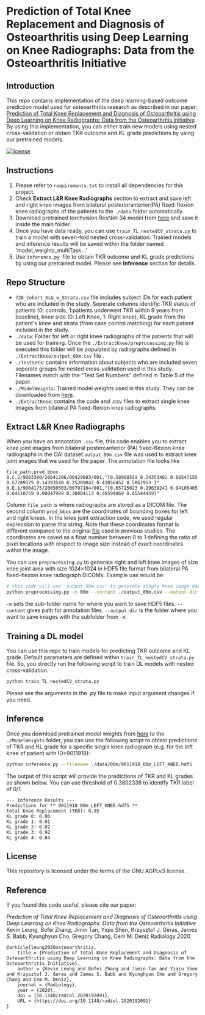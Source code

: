 # Prediction of Total Knee Replacement and Diagnosis of Osteoarthritis using Deep Learning on Knee Radiographs: Data from the Osteoarthritis Initiative

## Introduction
This repo contains implementation of the deep learning-based outcome prediction model used for osteoarthritis research as described in our paper: [Prediction of Total Knee Replacement and Diagnosis of Osteoarthritis using Deep Learning on Knee Radiographs: Data from the Osteoarthritis Initiative](https://doi.org/10.1148/radiol.2020192091). By using this implementation, you can either train new models using nested cross-validation or obtain TKR outcome and KL grade predictions by using our pretrained models. 

[![license](https://img.shields.io/badge/license-AGPL--3.0-brightgreen)](https://github.com/denizlab/oai-xray-tkr-klg/blob/master/LICENSE)

## Instructions
1. Please refer to `requirements.txt` to install all dependencies for this project. 
2. Check **Extract L&R Knee Radiographs** section to extract and save left and right knee images from bilateral posterioranterior(PA) fixed-flexion knee radiographs of the patients to the `./data` folder automatically. 
3. Download pretrained torchvision ResNet-34 model from [here](https://download.pytorch.org/models/resnet34-333f7ec4.pth) and save it inside the main folder.
4. Once you have data ready, you can use `train_TL_nestedCV_strata.py` to train a model with seven-fold nested cross-validation. Trained models and inference results will be saved within the folder named 'model_weights_multiTask...'
5. Use `inference.py `file to obtain TKR outcome and KL grade predictions by using our pretrained model. Please see **Inference** section for details.

## Repo Structure
* `728_Cohort_KLG_w_Strata.csv` file includes subject IDs for each patient who are included in the study. Seperate columns identify: TKR status of patients (0: controls, 1:patients underwent TKR within 9 years from baseline), knee side (0: Left Knee, 1: Right knee), KL grade from the patient's knee and strata (from case control matching) for each patient included in the study. 
* `./data`: Folder for left or right knee radiographs of the patients that will be used for training. Once the `./ExtractKnee/preprocessing.py` file is executed this folder will be populated by radiographs defined in `./ExtractKnee/output_00m.csv` file .
* `./TestSets`: contains information about subjects who are included seven seperate groups for nested cross-validation used in this study. Filenames match with the "Test Set Numbers" defined in Table 5 of the paper.
* `./ModelWeights`: Trained model weights used in this study. They can be downloaded from [here](https://drive.google.com/file/d/1Ovf4KpZ0pjEyDstt7fA7HNQkcN7fg2Vj/view?usp=sharing).
* `./ExtractKnee`: contains the code and .csv files to extract single knee images from bilateral PA fixed-flexion knee radiographs

## Extract L&R Knee Radiographs
When you have an annotation `.csv` file, this code enables you to extract knee joint images from bilateral posteroanterior (PA) fixed-flexion knee radiographs in the OAI dataset.`output_00m.csv` file was used to extract knee joint images that we used for the paper. 
The annotation file looks like
```
file_path,pred_bbox
0.C.2/9003380/20041206/00429603/001,"[0.58988559 0.24353482 0.86547155 0.57789375 0.14393548 0.25309042 0.41856452 0.5861953 ]"
0.E.1/9004175/20050503/00787104/001,"[0.65715023 0.29639241 0.94106405 0.64110759 0.08047989 0.30884113 0.36594869 0.65544459]"
```
Column `file_path` is where radiographs are stored as a DICOM  file. The second column `pred_bbox` are the coordinates of bounding boxes for left and right knees. In the knee joint extraction code, we used regular expression to parse this string. Note that these coordinates format is different compared to the original [file](https://github.com/MIPT-Oulu/DeepKnee/blob/master/Dataset/OAI_test.csv) used in previous studies. The coordinates are saved as a float number between 0 to 1 defining the ratio of pixel locations with respect to image size instead of exact coordinates within the image. 

You can use `preprocessing.py` to generate right and left knee images of size knee joint area with size 1024×1024 in HDF5 file format from bilateral PA fixed-flexion knee radiograph DICOMs. Example use would be: 
```bash
# this code will use 'output_00m.csv' to generate single knee image dataset.
python preprocessing.py -m 00m --content ./output_00m.csv --output-dir ../data/
```
`-m` sets the sub-folder name for where you want to save HDF5 files. `--content` gives path for annotation files. `--output-dir` is the folder where you want to save images with the subfolder from `-m`.

## Training a DL model
You can use this repo to train models for predicting TKR outcome and KL grade. Default parameters are defined within `train_TL_nestedCV_strata.py` file. So, you directly run the following script to train DL models with nested cross-validation. 
```bash
python train_TL_nestedCV_strata.py
```
Please see the arguments in the .py file to make input argument changes if you need. 

## Inference
Once you download pretrained model weights from [here](https://zenodo.org/doi/10.5281/zenodo.11479343) to the `./ModelWeights` folder, you can use the following script to obtain predictions of TKR and KL grade for a specific single knee radiograph (e.g. for the left knee of patient with ID=9011918):
```bash
python inference.py --filename ./data/00m/9011918_00m_LEFT_KNEE.hdf5
```
The output of this script will provide the predictions of TKR and KL grades as shown below. You can use threshold of 0.3802338 to identify TKR label of 0/1.
```
--- Inference Results ---
Predictions for ** 9011918_00m_LEFT_KNEE.hdf5 **
Total Knee Replacement (TKR): 0.95
KL grade 0: 0.00
KL grade 1: 0.01
KL grade 2: 0.02
KL grade 3: 0.92
KL grade 4: 0.04
```

## License
This repository is licensed under the terms of the GNU AGPLv3 license.

## Reference
If you found this code useful, please cite our paper:

*Prediction of Total Knee Replacement and Diagnosis of Osteoarthritis using Deep Learning on Knee Radiographs: Data from the Osteoarthritis Initiative*
Kevin Leung, Bofei Zhang, Jimin Tan, Yiqiu Shen, Krzysztof J. Geras, James S. Babb, Kyunghyun Cho, Gregory Chang, Cem M. Deniz
Radiology
2020
```
@article{leung2020osteoarthritis,
    title = {Prediction of Total Knee Replacement and Diagnosis of Osteoarthritis using Deep Learning on Knee Radiographs: Data from the Osteoarthritis Initiative},
    author = {Kevin Leung and Bofei Zhang and Jimin Tan and Yiqiu Shen and Krzysztof J. Geras and James S. Babb and Kyunghyun Cho and Gregory Chang and Cem M. Deniz}, 
    journal = {Radiology},
    year = {2020},
    doi = {10.1148/radiol.2020192091},
    URL = {https://doi.org/10.1148/radiol.2020192091}
}
```
